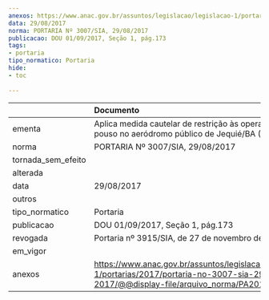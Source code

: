 ```yaml
---
anexos: https://www.anac.gov.br/assuntos/legislacao/legislacao-1/portarias/2017/portaria-no-3007-sia-29-08-2017/@@display-file/arquivo_norma/PA2017-3007.pdf
data: 29/08/2017
norma: PORTARIA Nº 3007/SIA, 29/08/2017
publicacao: DOU 01/09/2017, Seção 1, pág.173
tags:
- portaria
tipo_normatico: Portaria
hide: 
- toc 
 
---
```


|                    | Documento                                                                                                                                            |
|:-------------------|:-----------------------------------------------------------------------------------------------------------------------------------------------------|
| ementa             | Aplica medida cautelar de restrição às operações de pouso no aeródromo público de Jequié/BA (SNJK).                                                  |
| norma              | PORTARIA Nº 3007/SIA, 29/08/2017                                                                                                                     |
| tornada_sem_efeito |                                                                                                                                                      |
| alterada           |                                                                                                                                                      |
| data               | 29/08/2017                                                                                                                                           |
| outros             |                                                                                                                                                      |
| tipo_normatico     | Portaria                                                                                                                                             |
| publicacao         | DOU 01/09/2017, Seção 1, pág.173                                                                                                                     |
| revogada           | Portaria nº 3915/SIA, de 27 de novembro de 2017.                                                                                                     |
| em_vigor           |                                                                                                                                                      |
| anexos             | https://www.anac.gov.br/assuntos/legislacao/legislacao-1/portarias/2017/portaria-no-3007-sia-29-08-2017/@@display-file/arquivo_norma/PA2017-3007.pdf |